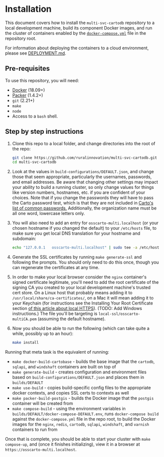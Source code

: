 # Installation

This document covers how to install the `multi-svc-cartodb` repository to a local development machine, build its component Docker images, and run the cluster of containers enabled by the [`docker-compose.yml`](../docker-compose.yml) file in the repository root.

For information about deploying the containers to a cloud environment, please see [DEPLOYMENT.md](./DEPLOYMENT.md).

## Pre-requisites

To use this repository, you will need:

* [Docker](https://www.docker.com/) (18.09+)
* [Packer](https://www.packer.io) (1.4.2+)
* `git` (2.21+)
* `make`
* `node`
* Access to a `bash` shell.

## Step by step instructions

1. Clone this repo to a local folder, and change directories into the root of the repo:

    ```bash
    git clone https://github.com/ruralinnovation/multi-svc-cartodb.git
    cd multi-svc-cartodb
    ```

1. Look at the values in `build-configurations/DEFAULT.json`, and change those that seem appropriate, particularly the usernames, passwords, and email addresses. Be aware that changing other settings may impact your ability to build a running cluster, so only change values for things like version numbers, hostnames, etc. if you are confident of your choices. Note that if you change the passwords they will have to pass the Carto password test, which is that they are not included in [Carto's list of common passwords.](https://github.com/CartoDB/cartodb/blob/master/lib/carto/common_passwords.rb) Additionally, the organization name must be all one word, lowercase letters only.
1. You will also need to add an entry for `osscarto-multi.localhost` (or your chosen hostname if you changed the default) to your `/etc/hosts` file, to make sure you get local DNS translation for your hostname and subdomain:

    ```bash
    echo "127.0.0.1   osscarto-multi.localhost" | sudo tee -a /etc/hosts
    ```

1. Generate the SSL certificates by running `make generate-ssl` and following the prompts. You should only need to do this once, though you can regenerate the certificates at any time.
1. In order to make your local browser consider the `nginx` container's signed certificate legitimate, you'll need to add the root certificate of the signing CA you created to your local development machine's trusted cert store. On a Linux host that probably means adding it to `/usr/local/share/ca-certificates/`, on a Mac it will mean adding it to your Keychain (for instructions see the Installing Your Root Certificate section [of this article about local HTTPS](https://deliciousbrains.com/ssl-certificate-authority-for-local-https-development/)). (TODO: Add Windows instructions.) The file you'll be targeting is `local-ssl/osscarto-multiCA.pem` (assuming the default hostname).
1. Now you should be able to run the following (which can take quite a while, possibly up to an hour):

    ```bash
    make install
    ```


Running that meta task is the equivalent of running:

* `make docker-build-cartobase` - builds the base image that the `cartodb`, `sqlapi`, and `windshaft` containers are built on top of
* `make generate-build` - creates configuration and environment files based on `build-configurations/DEFAULT.json` and places them in `builds/DEFAULT`
* `make use-build` - copies build-specific config files to the appropriate docker contexts, and copies SSL certs to contexts as well
* `make packer-build-postgis` - builds the Docker image that the `postgis` container will be created from
* `make compose-build` - using the environment variables in `builds/DEFAULT/docker-compose-DEFAULT.env`, runs `docker-compose build` against the `docker-compose.yml` file in the repo root, to build the Docker images for the `nginx`, `redis`, `cartodb`, `sqlapi`, `windshaft`, and `varnish` containers to run from

Once that is complete, you should be able to start your cluster with `make compose-up`, and (once it finishes initializing), view it in a browser at `https://osscarto-multi.localhost`.

